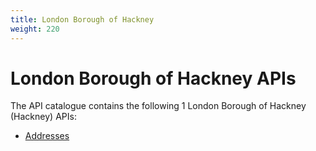 ```yaml
---
title: London Borough of Hackney
weight: 220
---
```


# London Borough of Hackney APIs

The API catalogue contains the following 1 London Borough of Hackney (Hackney) APIs:

- [Addresses](Addresses/)

